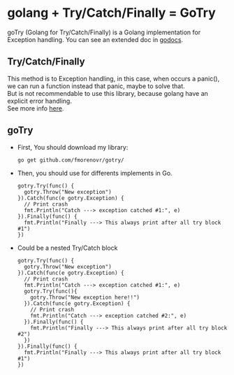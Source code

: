 # golang + Try/Catch/Finally = GoTry

goTry (Golang for Try/Catch/Finally) is a Golang implementation for Exception handling.
You can see an extended doc in [godocs](https://godoc.org/github.com/fmorenovr/goTry).

## Try/Catch/Finally

This method is to Exception handling, in this case, when occurs a panic(), we can run a function instead that panic, maybe to solve that.  
But is not recommendable to use this library, because golang have an explicit error handling.  
See more info [here](https://golang.org/doc/effective_go.html).

## goTry

* First, You should download my library:

      go get github.com/fmorenovr/gotry/

* Then, you should use for differents implements in Go.
        
      gotry.Try(func() {
        gotry.Throw("New exception")
      }).Catch(func(e gotry.Exception) {
        // Print crash
        fmt.Println("Catch ---> exception catched #1:", e)
      }).Finally(func() {
        fmt.Println("Finally ---> This always print after all try block #1")
      })

* Could be a nested Try/Catch block

      gotry.Try(func() {
        gotry.Throw("New exception")
      }).Catch(func(e gotry.Exception) {
        // Print crash
        fmt.Println("Catch ---> exception catched #1:", e)
        gotry.Try(func(){
          gotry.Throw("New exception here!!")
        }).Catch(func(e gotry.Exception) {
          // Print crash
          fmt.Println("Catch ---> exception catched #2:", e)
        }).Finally(func() {
          fmt.Println("Finally ---> This always print after all try block #2")
        })
      }).Finally(func() {
        fmt.Println("Finally ---> This always print after all try block #1")
      })
